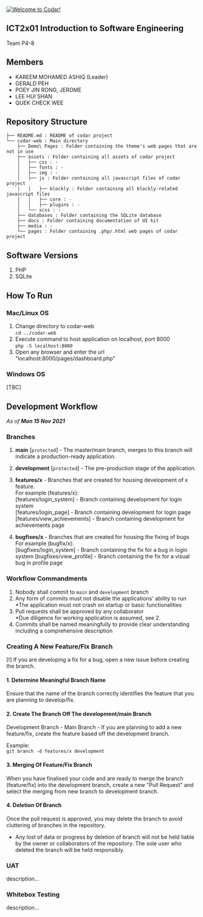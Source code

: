[![Welcome to Codar!](https://pimp-my-readme.webapp.io/pimp-my-readme/sliding-text?emojis=1f697&text=Welcome%2520to%2520Codar%21)](#)


## ICT2x01 Introduction to Software Engineering
Team P4-8

## Members
- KAREEM MOHAMED ASHIQ (Leader)
- GERALD PEH
- POEY JIN RONG, JEROME
- LEE HUI SHAN
- QUEK CHECK WEE

## Repository Structure
```
├── README.md : README of codar project
└── codar-web : Main directory
    ├── Demo\ Pages : Folder containing the theme's web pages that are not in use
    ├── assets : Folder containing all assets of codar project
    │   ├── css : -
    │   ├── fonts : -
    │   ├── img : -
    │   ├── js : Folder containing all javascript files of codar project
    │   │   ├── blockly : Folder containing all blockly-related javascript files
    │   │   ├── core : -
    │   │   ├── plugins : -
    │   └── scss : -
    ├── databases : Folder containing the SQLite database
    ├── docs : Folder containing documentation of UI kit
    ├── media : -
    └── pages : Folder containing .php/.html web pages of codar project
```

## Software Versions
1. PHP
2. SQLite

## How To Run
### Mac/Linux OS
1. Change directory to codar-web  
`cd ../codar-web`
2. Execute command to host application on localhost, port 8000  
`php -S localhost:8000`
3. Open any browser and enter the url "localhost:8000/pages/dashboard.php"

### Windows OS
[TBC]

## Development Workflow
_As of **Mon 15 Nov 2021**_

### Branches
1. **main** [`protected`] - The master/main branch, merges to this branch will indicate a production-ready application.
2. **development** [`protected`] - The pre-production stage of the application.
3. **features/x** - Branches that are created for housing development of x feature.  
For example (features/x):  
[features/login_system] - Branch containing development for login system  
[features/login_page] - Branch containing development for login page  
[features/view_achievements] - Branch containing development for achievements page  

4. **bugfixes/x** - Branches that are created for housing the fixing of bugs  
For example (bugfix/x):  
[bugfixes/login_system] - Branch containing the fix for a bug in login system
[bugfixes/view_profile] - Branch containing the fix for a visual bug in profile page

### Workflow Commandments
1. Nobody shall commit to `main` and `development` branch
2. Any form of commits must not disable the applications' ability to run  
  *The application must not crash on startup or basic functionalities
3. Pull requests shall be approved by any collaborator  
  *Due diligence for working application is assumed, see 2.
4. Commits shall be named meaningfully to provide clear understanding including a comprehensive description


### Creating A New Feature/Fix Branch
[!] If you are developing a fix for a bug, open a new issue before creating the branch.

#### 1. Determine Meaningful Branch Name
Ensure that the name of the branch correctly identifies the feature that you are planning to develop/fix.

#### 2. Create The Branch Off The development/main Branch
Development Branch -
Main Branch -
If you are planning to add a new feature/fix, create the feature based off the development branch.  

Example:  
`git branch -d features/x development`

#### 3. Merging Of Feature/Fix Branch
When you have finalised your code and are ready to merge the branch (feature/fix) into the development branch, create a new "Pull Request" and select the merging from new branch to development branch.

#### 4. Deletion Of Branch
Once the pull request is approved, you may delete the branch to avoid cluttering of branches in the repository.

* Any lost of data or progress by deletion of branch will not be held liable by the owner or collaborators of the repository. The sole user who deleted the branch will be held responsibly.   


### UAT
description...

### Whitebox Testing
description...
